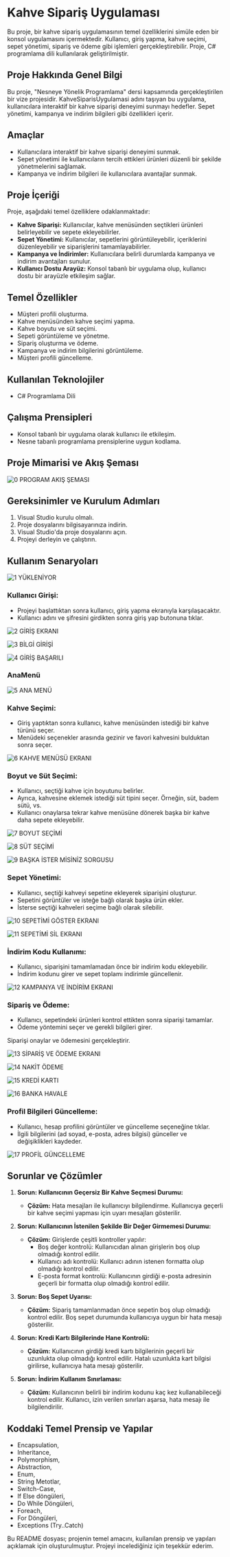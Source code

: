 # Kahve Sipariş Uygulaması

Bu proje, bir kahve sipariş uygulamasının temel özelliklerini simüle eden bir konsol uygulamasını içermektedir. Kullanıcı, giriş yapma, kahve seçimi, sepet yönetimi, sipariş ve ödeme gibi işlemleri gerçekleştirebilir. Proje, C# programlama dili kullanılarak geliştirilmiştir.


## Proje Hakkında Genel Bilgi

Bu proje, "Nesneye Yönelik Programlama" dersi kapsamında gerçekleştirilen bir vize projesidir. KahveSiparisUygulamasi adını taşıyan bu uygulama, kullanıcılara interaktif bir kahve siparişi deneyimi sunmayı hedefler. Sepet yönetimi, kampanya ve indirim bilgileri gibi özellikleri içerir.

## Amaçlar

- Kullanıcılara interaktif bir kahve siparişi deneyimi sunmak.
- Sepet yönetimi ile kullanıcıların tercih ettikleri ürünleri düzenli bir şekilde yönetmelerini sağlamak.
- Kampanya ve indirim bilgileri ile kullanıcılara avantajlar sunmak.

## Proje İçeriği

Proje, aşağıdaki temel özelliklere odaklanmaktadır:

- **Kahve Siparişi:** Kullanıcılar, kahve menüsünden seçtikleri ürünleri belirleyebilir ve sepete ekleyebilirler.
- **Sepet Yönetimi:** Kullanıcılar, sepetlerini görüntüleyebilir, içeriklerini düzenleyebilir ve siparişlerini tamamlayabilirler.
- **Kampanya ve İndirimler:** Kullanıcılara belirli durumlarda kampanya ve indirim avantajları sunulur.
- **Kullanıcı Dostu Arayüz:** Konsol tabanlı bir uygulama olup, kullanıcı dostu bir arayüzle etkileşim sağlar.


## Temel Özellikler

- Müşteri profili oluşturma.
- Kahve menüsünden kahve seçimi yapma.
- Kahve boyutu ve süt seçimi.
- Sepeti görüntüleme ve yönetme.
- Sipariş oluşturma ve ödeme.
- Kampanya ve indirim bilgilerini görüntüleme.
- Müşteri profili güncelleme.

## Kullanılan Teknolojiler

- C# Programlama Dili

## Çalışma Prensipleri

- Konsol tabanlı bir uygulama olarak kullanıcı ile etkileşim.
- Nesne tabanlı programlama prensiplerine uygun kodlama.

## Proje Mimarisi ve Akış Şeması

![0  PROGRAM AKIŞ ŞEMASI](https://github.com/elifsilademireli/Coffee-Ordering-Console-Application/assets/152613912/76bfa326-b778-4af0-a643-d403e10779f4)


## Gereksinimler ve Kurulum Adımları
1.	Visual Studio kurulu olmalı.
2.	Proje dosyalarını bilgisayarınıza indirin.
3.	Visual Studio'da proje dosyalarını açın.
4.	Projeyi derleyin ve çalıştırın.

## Kullanım Senaryoları

![1  YÜKLENİYOR](https://github.com/elifsilademireli/Coffee-Ordering-Console-Application/assets/152613912/d267c437-6136-4555-8dd1-d618d1bb7173)


### Kullanıcı Girişi:

- Projeyi başlattıktan sonra kullanıcı, giriş yapma ekranıyla karşılaşacaktır.
- Kullanıcı adını ve şifresini girdikten sonra giriş yap butonuna tıklar.

![2  GİRİŞ EKRANI](https://github.com/elifsilademireli/Coffee-Ordering-Console-Application/assets/152613912/4015e939-496e-4cac-a951-f25ff74b3966)

![3  BİLGİ GİRİŞİ](https://github.com/elifsilademireli/Coffee-Ordering-Console-Application/assets/152613912/134fce97-fee4-4eae-82d9-3300edb4247f)

![4 GİRİŞ BAŞARILI](https://github.com/elifsilademireli/Coffee-Ordering-Console-Application/assets/152613912/8d3dff95-a8e3-4436-a947-3f418db08485)


### AnaMenü

![5 ANA MENÜ](https://github.com/elifsilademireli/Coffee-Ordering-Console-Application/assets/152613912/79db3a4b-0efc-49f0-ab79-702db815408c)


### Kahve Seçimi:

- Giriş yaptıktan sonra kullanıcı, kahve menüsünden istediği bir kahve türünü seçer.
- Menüdeki seçenekler arasında gezinir ve favori kahvesini bulduktan sonra seçer.

![6 KAHVE MENÜSÜ EKRANI](https://github.com/elifsilademireli/Coffee-Ordering-Console-Application/assets/152613912/a00d1d54-deac-4366-a2aa-e101444325eb)


### Boyut ve Süt Seçimi:

- Kullanıcı, seçtiği kahve için boyutunu belirler.
- Ayrıca, kahvesine eklemek istediği süt tipini seçer. Örneğin, süt, badem sütü, vs.
- Kullanıcı onaylarsa tekrar kahve menüsüne dönerek başka bir kahve daha sepete ekleyebilir.

![7 BOYUT SEÇİMİ](https://github.com/elifsilademireli/Coffee-Ordering-Console-Application/assets/152613912/5a600107-af76-4601-a0bf-3df1d99fa1e4)

![8 SÜT SEÇİMİ](https://github.com/elifsilademireli/Coffee-Ordering-Console-Application/assets/152613912/e8363a4e-f516-4209-bd36-18a37d0211cf)

![9  BAŞKA İSTER MİSİNİZ SORGUSU](https://github.com/elifsilademireli/Coffee-Ordering-Console-Application/assets/152613912/632975d4-188f-46de-a412-ed1925462987)


### Sepet Yönetimi:

- Kullanıcı, seçtiği kahveyi sepetine ekleyerek siparişini oluşturur.
- Sepetini görüntüler ve isteğe bağlı olarak başka ürün ekler.
- İsterse seçtiği kahveleri seçime bağlı olarak silebilir.

![10  SEPETİMİ GÖSTER EKRANI](https://github.com/elifsilademireli/Coffee-Ordering-Console-Application/assets/152613912/fef951e9-e750-45a7-80bb-0ceaa8ede6c3)

![11  SEPETİMİ SİL EKRANI](https://github.com/elifsilademireli/Coffee-Ordering-Console-Application/assets/152613912/d89d6e4f-02ed-4230-a066-486cc32df0d8)


### İndirim Kodu Kullanımı:

- Kullanıcı, siparişini tamamlamadan önce bir indirim kodu ekleyebilir.
- İndirim kodunu girer ve sepet toplamı indirimle güncellenir.

![12  KAMPANYA VE İNDİRİM EKRANI](https://github.com/elifsilademireli/Coffee-Ordering-Console-Application/assets/152613912/d3aae1b2-e886-45ec-833d-fc29473245f8)


### Sipariş ve Ödeme:

- Kullanıcı, sepetindeki ürünleri kontrol ettikten sonra siparişi tamamlar.
- Ödeme yöntemini seçer ve gerekli bilgileri girer.

Siparişi onaylar ve ödemesini gerçekleştirir.

![13  SİPARİŞ VE ÖDEME EKRANI](https://github.com/elifsilademireli/Coffee-Ordering-Console-Application/assets/152613912/86a32341-c23c-4657-8022-c66d49d4bd11)

![14  NAKİT ÖDEME](https://github.com/elifsilademireli/Coffee-Ordering-Console-Application/assets/152613912/3656a54d-8bee-494c-b729-0fbcd0aa394a)

![15  KREDİ KARTI](https://github.com/elifsilademireli/Coffee-Ordering-Console-Application/assets/152613912/083c518a-0481-4850-9b64-f2ee2f1a87ea)

![16  BANKA HAVALE](https://github.com/elifsilademireli/Coffee-Ordering-Console-Application/assets/152613912/2213ecec-c9ec-462d-aa57-2129c9c4cc4b)


### Profil Bilgileri Güncelleme:

- Kullanıcı, hesap profilini görüntüler ve güncelleme seçeneğine tıklar.
- İlgili bilgilerini (ad soyad, e-posta, adres bilgisi) günceller ve değişiklikleri kaydeder.

![17  PROFİL GÜNCELLEME](https://github.com/elifsilademireli/Coffee-Ordering-Console-Application/assets/152613912/26cd16ca-3fd6-474d-879e-fb8c091975d6)

## Sorunlar ve Çözümler

1. **Sorun: Kullanıcının Geçersiz Bir Kahve Seçmesi Durumu:**
   - **Çözüm:** Hata mesajları ile kullanıcıyı bilgilendirme. Kullanıcıya geçerli bir kahve seçimi yapması için uyarı mesajları gösterilir.

2. **Sorun: Kullanıcının İstenilen Şekilde Bir Değer Girmemesi Durumu:**
   - **Çözüm:** Girişlerde çeşitli kontroller yapılır:
     - Boş değer kontrolü: Kullanıcıdan alınan girişlerin boş olup olmadığı kontrol edilir.
     - Kullanıcı adı kontrolü: Kullanıcı adının istenen formatta olup olmadığı kontrol edilir.
     - E-posta format kontrolü: Kullanıcının girdiği e-posta adresinin geçerli bir formatta olup olmadığı kontrol edilir.

3. **Sorun: Boş Sepet Uyarısı:**
   - **Çözüm:** Sipariş tamamlanmadan önce sepetin boş olup olmadığı kontrol edilir. Boş sepet durumunda kullanıcıya uygun bir hata mesajı gösterilir.

4. **Sorun: Kredi Kartı Bilgilerinde Hane Kontrolü:**
   - **Çözüm:** Kullanıcının girdiği kredi kartı bilgilerinin geçerli bir uzunlukta olup olmadığı kontrol edilir. Hatalı uzunlukta kart bilgisi girilirse, kullanıcıya hata mesajı gösterilir.

5. **Sorun: İndirim Kullanım Sınırlaması:**
   - **Çözüm:** Kullanıcının belirli bir indirim kodunu kaç kez kullanabileceği kontrol edilir. Kullanıcı, izin verilen sınırları aşarsa, hata mesajı ile bilgilendirilir.

## Koddaki Temel Prensip ve Yapılar
- Encapsulation,
- Inheritance,
- Polymorphism,
- Abstraction,
- Enum,
- String Metotlar,
- Switch-Case,
- If Else döngüleri,
- Do While Döngüleri,
- Foreach,
- For Döngüleri,
- Exceptions (Try..Catch)
  

Bu README dosyası; projenin temel amacını, kullanılan prensip ve yapıları açıklamak için oluşturulmuştur. Projeyi incelediğiniz için teşekkür ederim. 
